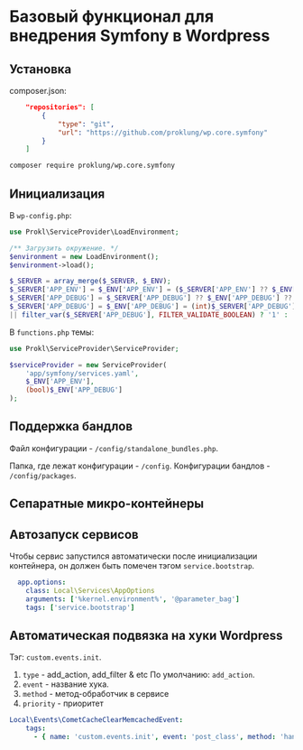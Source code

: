 # Базовый функционал для внедрения Symfony в Wordpress

## Установка

composer.json:

```json
    "repositories": [
        {
            "type": "git",
            "url": "https://github.com/proklung/wp.core.symfony"
        }
    ]
```

```bash
composer require proklung/wp.core.symfony
```

## Инициализация

В `wp-config.php`:

```php
use Prokl\ServiceProvider\LoadEnvironment;

/** Загрузить окружение. */
$environment = new LoadEnvironment();
$environment->load();

$_SERVER = array_merge($_SERVER, $_ENV);
$_SERVER['APP_ENV'] = $_ENV['APP_ENV'] = ($_SERVER['APP_ENV'] ?? $_ENV['APP_ENV'] ?? null) ?: 'dev';
$_SERVER['APP_DEBUG'] = $_SERVER['APP_DEBUG'] ?? $_ENV['APP_DEBUG'] ?? 'prod' !== $_SERVER['APP_ENV'];
$_SERVER['APP_DEBUG'] = $_ENV['APP_DEBUG'] = (int)$_SERVER['APP_DEBUG']
|| filter_var($_SERVER['APP_DEBUG'], FILTER_VALIDATE_BOOLEAN) ? '1' : '0';
```

В `functions.php` темы:

```php
use Prokl\ServiceProvider\ServiceProvider;

$serviceProvider = new ServiceProvider(
    'app/symfony/services.yaml',
    $_ENV['APP_ENV'],
    (bool)$_ENV['APP_DEBUG']
);
```

## Поддержка бандлов

Файл конфигурации - `/config/standalone_bundles.php`.

Папка, где лежат конфигурации - `/config`. Конфигурации бандлов - `/config/packages`. 

## Сепаратные микро-контейнеры

## Автозапуск сервисов

Чтобы сервис запустился автоматически после инициализации контейнера, он должен быть помечен тэгом `service.bootstrap`.

```yaml
  app.options:
    class: Local\Services\AppOptions
    arguments: ['%kernel.environment%', '@parameter_bag']
    tags: ['service.bootstrap']
```

## Автоматическая подвязка на хуки Wordpress

Тэг: `custom.events.init`.

1) `type` - add_action, add_filter & etc По умолчанию: `add_action`.
2) `event` - название хука.
3) `method` - метод-обработчик в сервисе
4) `priority` - приоритет

```yaml
Local\Events\CometCacheClearMemcachedEvent:
    tags:
      - { name: 'custom.events.init', event: 'post_class', method: 'handler', type: 'add_filter',  priority: 100 }
```